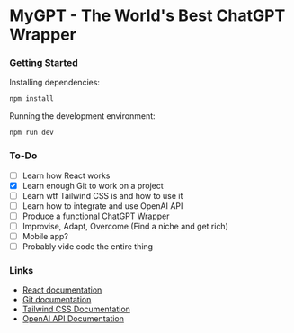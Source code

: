 # MyGPT - The World's Best ChatGPT Wrapper

### Getting Started

Installing dependencies:

```bash
npm install
```

Running the development environment:

```bash
npm run dev
```

### To-Do

- [ ] Learn how React works
- [x] Learn enough Git to work on a project
- [ ] Learn wtf Tailwind CSS is and how to use it
- [ ] Learn how to integrate and use OpenAI API
- [ ] Produce a functional ChatGPT Wrapper
- [ ] Improvise, Adapt, Overcome (Find a niche and get rich)
- [ ] Mobile app?
- [ ] Probably vide code the entire thing

### Links

- [React documentation](https://react.dev/)
- [Git documentation](https://git-scm.com/)
- [Tailwind CSS Documentation](https://tailwindcss.com/)
- [OpenAI API Documentation](https://openai.com/api/)


